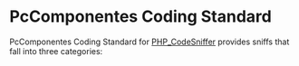 # PcComponentes Coding Standard

PcComponentes Coding Standard for [PHP_CodeSniffer](https://github.com/squizlabs/PHP_CodeSniffer) provides sniffs that fall into three categories:
